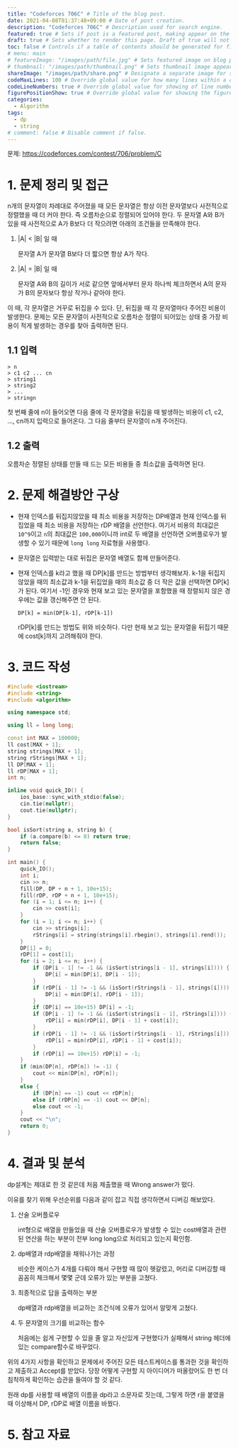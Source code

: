 ```yaml
---
title: "Codeforces 706C" # Title of the blog post.
date: 2021-04-08T01:37:48+09:00 # Date of post creation.
description: "Codeforces 706C" # Description used for search engine.
featured: true # Sets if post is a featured post, making appear on the home page side bar.
draft: true # Sets whether to render this page. Draft of true will not be rendered.
toc: false # Controls if a table of contents should be generated for first-level links automatically.
# menu: main
# featureImage: "/images/path/file.jpg" # Sets featured image on blog post.
# thumbnail: "/images/path/thumbnail.png" # Sets thumbnail image appearing inside card on homepage.
shareImage: "/images/path/share.png" # Designate a separate image for social media sharing.
codeMaxLines: 100 # Override global value for how many lines within a code block before auto-collapsing.
codeLineNumbers: true # Override global value for showing of line numbers within code block.
figurePositionShow: true # Override global value for showing the figure label.
categories:
  - Algorithm
tags:
  - dp
  - string
# comment: false # Disable comment if false.
---
```


문제: https://codeforces.com/contest/706/problem/C

# 1. 문제 정리 및 접근
n개의 문자열이 차례대로 주어졌을 때 모든 문자열은 항상 이전 문자열보다 사전적으로 정렬했을 때 더 커야 한다. 즉 오름차순으로 정렬되어 있어야 한다. 두 문자열 A와 B가 있을 때 사전적으로 A가 B보다 더 작으려면 아래의 조건들을 만족해야 한다.

1. |A| < |B| 일 때

   문자열 A가 문자열 B보다 더 짧으면 항상 A가 작다.
2. |A| = |B| 일 때

   문자열 A와 B의 길이가 서로 같으면 앞에서부터 문자 하나씩 체크하면서 A의 문자가 B의 문자보다 항상 작거나 같아야 한다.

이 때, 각 문자열은 거꾸로 뒤집을 수 있다. 단, 뒤집을 때 각 문자열마다 주어진 비용이 발생한다. 문제는 모든 문자열이 사전적으로 오름차순 정렬이 되어있는 상태 중 가장 비용이 적게 발생하는 경우를 찾아 출력하면 된다.

## 1.1 입력

```
> n
> c1 c2 ... cn
> string1
> string2
> ...
> stringn
```

첫 번째 줄에 n이 들어오면 다음 줄에 각 문자열을 뒤집을 때 발생하는 비용이 c1, c2, ..., cn까지 입력으로 들어온다. 그 다음 줄부터 문자열이 n개 주어진다.

## 1.2 출력

오름차순 정렬된 상태를 만들 때 드는 모든 비용들 중 최소값을 출력하면 된다.

# 2. 문제 해결방안 구상

- 현재 인덱스를 뒤집지않았을 때 최소 비용을 저장하는 DP배열과 현재 인덱스를 뒤집었을 때 최소 비용을 저장하는 rDP 배열을 선언한다. 여기서 비용의 최대값은 `10^9`이고 `n`의 최대값은 `100,000`이니까 int로 두 배열을 선언하면 오버플로우가 발생할 수 있기 때문에 `long long` 자료형을 사용했다.

- 문자열은 입력받는 대로 뒤집은 문자열 배열도 함께 만들어준다. 

- 현재 인덱스를 k라고 했을 때 DP[k]를 만드는 방법부터 생각해보자. k-1을 뒤집지 않았을 때의 최소값과 k-1을 뒤집었을 때의 최소값 중 더 작은 값을 선택하면 DP[k]가 된다. 여기서 -1인 경우와 현재 보고 있는 문자열을 포함했을 때 정렬되지 않은 경우에는 값을 갱신해주면 안 된다.

  `DP[k] = min(DP[k-1], rDP[k-1])`

  rDP[k]를 만드는 방법도 위와 비슷하다. 다만 현재 보고 있는 문자열을 뒤집기 때문에 cost[k]까지 고려해줘야 한다.


# 3. 코드 작성

```c++
#include <iostream>
#include <string>
#include <algorithm>

using namespace std;

using ll = long long;

const int MAX = 100000;
ll cost[MAX + 1];
string strings[MAX + 1];
string rStrings[MAX + 1];
ll DP[MAX + 1];
ll rDP[MAX + 1];
int n;

inline void quick_IO() {
    ios_base::sync_with_stdio(false);
    cin.tie(nullptr);
    cout.tie(nullptr);
}

bool isSort(string a, string b) {
    if (a.compare(b) <= 0) return true;
    return false;
}

int main() {
    quick_IO();
    int i;
    cin >> n;
    fill(DP, DP + n + 1, 10e+15);
    fill(rDP, rDP + n + 1, 10e+15);
    for (i = 1; i <= n; i++) {
        cin >> cost[i];
    }
    for (i = 1; i <= n; i++) {
        cin >> strings[i];
        rStrings[i] = string(strings[i].rbegin(), strings[i].rend());
    }
    DP[1] = 0;
    rDP[1] = cost[1];
    for (i = 2; i <= n; i++) {
        if (DP[i - 1] != -1 && (isSort(strings[i - 1], strings[i]))) {
            DP[i] = min(DP[i], DP[i - 1]);
        }
        if (rDP[i - 1] != -1 && (isSort(rStrings[i - 1], strings[i]))) {
            DP[i] = min(DP[i], rDP[i - 1]);
        }
        if (DP[i] == 10e+15) DP[i] = -1;
        if (DP[i - 1] != -1 && (isSort(strings[i - 1], rStrings[i]))) {
            rDP[i] = min(rDP[i], DP[i - 1] + cost[i]);
        }
        if (rDP[i - 1] != -1 && (isSort(rStrings[i - 1], rStrings[i]))) {
            rDP[i] = min(rDP[i], rDP[i - 1] + cost[i]);
        }
        if (rDP[i] == 10e+15) rDP[i] = -1;
    }
    if (min(DP[n], rDP[n]) != -1) {
        cout << min(DP[n], rDP[n]);
    }
    else {
        if (DP[n] == -1) cout << rDP[n];
        else if (rDP[n] == -1) cout << DP[n];
        else cout << -1;
    }
    cout << "\n";
    return 0;
}
```

# 4. 결과 및 분석

dp설계는 제대로 한 것 같은데 처음 제출했을 때 Wrong answer가 떴다. 

이유를 찾기 위해 우선순위를 다음과 같이 잡고 직접 생각하면서 디버깅 해보았다.

1. 산술 오버플로우

   int형으로 배열을 만들었을 때 산술 오버플로우가 발생할 수 있는 cost배열과 관련된 연산을 하는 부분이 전부 long long으로 처리되고 있는지 확인함.

2. dp배열과 rdp배열을 채워나가는 과정

   비슷한 케이스가 4개를 다뤄야 해서 구현할 때 많이 헷갈렸고, 머리로 디버깅할 때 꼼꼼히 체크해서 몇몇 군데 오류가 있는 부분을 고쳤다.

3. 최종적으로 답을 출력하는 부분

   dp배열과 rdp배열을 비교하는 조건식에 오류가 있어서 알맞게 고쳤다.

4. 두 문자열의 크기를 비교하는 함수

   처음에는 쉽게 구현할 수 있을 줄 알고 자신있게 구현했다가 실패해서 string 헤더에 있는 compare함수로 바꾸었다.

위의 4가지 사항을 확인하고 문제에서 주어진 모든 테스트케이스를 통과한 것을 확인하고 제출하고 Accept를 받았다. 당장 어떻게 구현할 지 아이디어가 떠올랐어도 한 번 더 침착하게 확인하는 습관을 들여야 할 것 같다. 

원래 dp를 사용할 때 배열의 이름을 dp라고 소문자로 짓는데, 그렇게 하면 r을 붙였을 때 이상해서 DP, rDP로 배열 이름을 바꿨다.


# 5. 참고 자료

